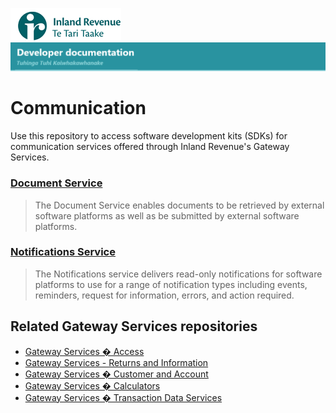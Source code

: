 ![IRD logo](Images/IRlogo.gif)
![Software Dev](Images/SoftwareDev.png)

# Communication

Use this repository to access software development kits (SDKs) for communication services offered through Inland Revenue's Gateway Services.


### [Document Service](./Service%20-%20Document)
> The Document Service enables documents to be retrieved by external software platforms as well as be submitted by external software platforms.
### [Notifications Service](./Service%20-%20Notifications)
> The Notifications service delivers read-only notifications for software platforms to use for a range of notification types including events, reminders, request for information, errors, and action required.


## Related Gateway Services repositories

* [Gateway Services � Access](https://github.com/InlandRevenue/Gateway_Services-Access)
* [Gateway Services - Returns and Information](https://github.com/InlandRevenue/Gateway_Services-Returns-and-Information)
* [Gateway Services � Customer and Account](https://github.com/InlandRevenue/Gateway_Services-Customer-and-Account)
* [Gateway Services � Calculators](https://github.com/InlandRevenue/Gateway_Services-Calculators)
* [Gateway Services � Transaction Data Services](https://github.com/InlandRevenue/Gateway_Services-Transaction-data-services)